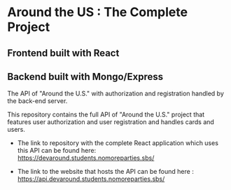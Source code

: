 # Around the US : The Complete Project

## Frontend built with React
## Backend built with Mongo/Express

The API of "Around the U.S." with authorization and registration handled by the back-end server.

This repository contains the full API of "Around the U.S." project that features user authorization and user registration and handles cards and users.

- The link to repository with the complete React application which uses this API can be found here:
  https://devaround.students.nomoreparties.sbs/

- The link to the website that hosts the API can be found here : https://api.devaround.students.nomoreparties.sbs/
